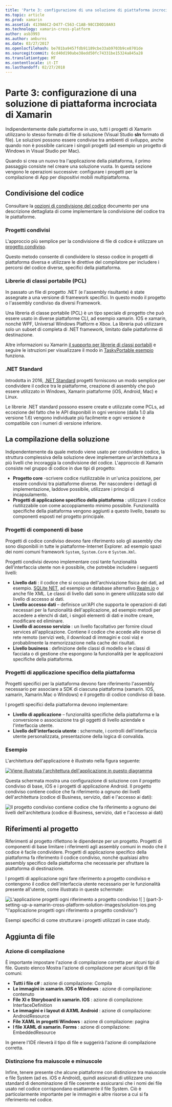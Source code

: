 ```yaml
---
title: 'Parte 3: configurazione di una soluzione di piattaforma incrociata di Xamarin'
ms.topic: article
ms.prod: xamarin
ms.assetid: 4139A6C2-D477-C563-C1AB-98CCD0D10A93
ms.technology: xamarin-cross-platform
author: asb3993
ms.author: amburns
ms.date: 03/27/2017
ms.openlocfilehash: be781ba9457fdb91189cbe33ab9703b9ce8701de
ms.sourcegitcommit: 6cd40d190abe38edd50fc74331be15324a845a28
ms.translationtype: MT
ms.contentlocale: it-IT
ms.lasthandoff: 02/27/2018
---
```

# <a name="part-3---setting-up-a-xamarin-cross-platform-solution"></a>Parte 3: configurazione di una soluzione di piattaforma incrociata di Xamarin

Indipendentemente dalle piattaforme in uso, tutti i progetti di Xamarin utilizzano lo stesso formato di file di soluzione (Visual Studio **sln** formato di file). Le soluzioni possono essere condivise tra ambienti di sviluppo, anche quando non è possibile caricare i singoli progetti (ad esempio un progetto di Windows in Visual Studio per Mac).



Quando si crea un nuovo tra l'applicazione della piattaforma, il primo passaggio consiste nel creare una soluzione vuota. In questa sezione vengono le operazioni successive: configurare i progetti per la compilazione di App per dispositivi mobili multipiattaforma.

 <a name="Sharing_Code" />


## <a name="sharing-code"></a>Condivisione del codice

Consultare la [opzioni di condivisione del codice](~/cross-platform/app-fundamentals/code-sharing.md) documento per una descrizione dettagliata di come implementare la condivisione del codice tra le piattaforme.

 <a name="Shared_Asset_Projects" />


### <a name="shared-projects"></a>Progetti condivisi

L'approccio più semplice per la condivisione di file di codice è utilizzare un [progetto condiviso](~/cross-platform/app-fundamentals/shared-projects.md).

Questo metodo consente di condividere lo stesso codice in progetti di piattaforma diversa e utilizzare le direttive del compilatore per includere i percorsi del codice diverse, specifici della piattaforma.

 <a name="Portable_Class_Libraries" />


### <a name="portable-class-libraries-pcl"></a>Librerie di classi portabile (PCL)

In passato un file di progetto .NET (e l'assembly risultante) è state assegnate a una versione di framework specifici. In questo modo il progetto o l'assembly condiviso da diversi Framework.

Una libreria di classe portabile (PCL) è un tipo speciale di progetto che può essere usato in diverse piattaforme CLI, ad esempio xamarin. IOS e xamarin, nonché WPF, Universal Windows Platform e Xbox. La libreria può utilizzare solo un subset di completa di .NET framework, limitato dalle piattaforme di destinazione.

Altre informazioni su Xamarin [il supporto per librerie di classi portabili](~/cross-platform/app-fundamentals/pcl.md) e seguire le istruzioni per visualizzare il modo in [TaskyPortable esempio](https://github.com/xamarin/mobile-samples/tree/master/TaskyPortable) funziona.


### <a name="net-standard"></a>.NET Standard

Introdotta in 2016, [.NET Standard](~/cross-platform/app-fundamentals/net-standard.md) progetti forniscono un modo semplice per condividere il codice tra le piattaforme, creazione di assembly che può essere utilizzato in Windows, Xamarin piattaforme (iOS, Android, Mac) e Linux.

Le librerie .NET standard possono essere create e utilizzate come PCLs, ad eccezione del fatto che le API disponibili in ogni versione (dalla 1.0 alla versione 1.6) vengono individuate più facilmente e ogni versione è compatibile con i numeri di versione inferiore.



 <a name="Populating_the_Solution" />


## <a name="populating-the-solution"></a>La compilazione della soluzione

Indipendentemente da quale metodo viene usato per condividere codice, la struttura complessiva della soluzione deve implementare un'architettura a più livelli che incoraggia la condivisione del codice.
L'approccio di Xamarin consiste nel gruppo di codice in due tipi di progetto:

-   **Progetto core** -scrivere codice riutilizzabile in un'unica posizione, per essere condivisi tra piattaforme diverse. Per nascondere i dettagli di implementazione, laddove possibile, utilizzare i principi di incapsulamento.
-   **Progetti di applicazione specifico della piattaforma** : utilizzare il codice riutilizzabile con come accoppiamento minimo possibile. Funzionalità specifiche della piattaforma vengono aggiunti a questo livello, basato su componenti esposti nel progetto principale.


 <a name="Core_Project" />


### <a name="core-project"></a>Progetti di componenti di base

Progetti di codice condiviso devono fare riferimento solo gli assembly che sono disponibili in tutte le piattaforme-Internet Explorer. ad esempio spazi dei nomi comuni framework `System`, `System.Core` e `System.Xml`.

Progetti condivisi devono implementare così tante funzionalità dell'interfaccia utente non è possibile, che potrebbe includere i seguenti livelli:

-   **Livello dati** : il codice che si occupa dell'archiviazione fisica dei dati, ad esempio.  [SQLite NET](https://github.com/praeclarum/sqlite-net), ad esempio un database alternativo [Realm.io](https://realm.io/products/realm-mobile-database/) o anche file XML. Le classi di livello dati sono in genere utilizzata solo dal livello di accesso ai dati.
-   **Livello accesso dati** – definisce un'API che supporta le operazioni di dati necessari per la funzionalità dell'applicazione, ad esempio metodi per accedere a elenchi di dati, i singoli elementi di dati e inoltre creare, modificare ed eliminare.
-   **Livello di accesso servizio** : un livello facoltativo per fornire cloud services all'applicazione. Contiene il codice che accede alle risorse di rete remoto (servizi web, il download di immagini e così via) e probabilmente la memorizzazione nella cache dei risultati.
-   **Livello business** : definizione delle classi di modello e le classi di facciata o di gestione che espongono la funzionalità per le applicazioni specifiche della piattaforma.


 <a name="Platform-Specific_Application_Projects" />


### <a name="platform-specific-application-projects"></a>Progetti di applicazione specifico della piattaforma

Progetti specifici per la piattaforma devono fare riferimento l'assembly necessario per associare a SDK di ciascuna piattaforma (xamarin. IOS, xamarin, Xamarin.Mac o Windows) e il progetto di codice condiviso di base.

I progetti specifici della piattaforma devono implementare:

-   **Livello di applicazione** – funzionalità specifiche della piattaforma e la conversione o associazione tra gli oggetti di livello aziendale e l'interfaccia utente.
-   **Livello dell'interfaccia utente** : schermate, i controlli dell'interfaccia utente personalizzata, presentazione della logica di convalida.


<a name="Example" />


### <a name="example"></a>Esempio

L'architettura dell'applicazione è illustrato nella figura seguente:

 [ ![](part-3-setting-up-a-xamarin-cross-platform-solution-images/conceptualarchitecture.png "Viene illustrata l'architettura dell'applicazione in questo diagramma")](part-3-setting-up-a-xamarin-cross-platform-solution-images/conceptualarchitecture.png)

Questa schermata mostra una configurazione di soluzione con il progetto condiviso di base, iOS e i progetti di applicazione Android. Il progetto condiviso contiene codice che fa riferimento a ognuno dei livelli dell'architettura (codice di Business, servizio, dati e l'accesso ai dati):

 ![](part-3-setting-up-a-xamarin-cross-platform-solution-images/core-solution-example.png "Il progetto condiviso contiene codice che fa riferimento a ognuno dei livelli dell'architettura (codice di Business, servizio, dati e l'accesso ai dati)")


 <a name="Project_References" />


## <a name="project-references"></a>Riferimenti al progetto

Riferimenti al progetto riflettono le dipendenze per un progetto. Progetti di componenti di base limitare i riferimenti agli assembly comuni in modo che il codice è facile condividere.
Progetti di applicazione specifico della piattaforma fa riferimento il codice condiviso, nonché qualsiasi altro assembly specifico della piattaforma che necessarie per sfruttare la piattaforma di destinazione.

I progetti di applicazione ogni fare riferimento a progetto condiviso e contengono il codice dell'interfaccia utente necessario per le funzionalità presente all'utente, come illustrato in queste schermate:

![](part-3-setting-up-a-xamarin-cross-platform-solution-images/solution-android.png "L'applicazione progetti ogni riferimento a progetto condiviso") ![ ] (part-3-setting-up-a-xamarin-cross-platform-solution-images/solution-ios.png "l'applicazione progetti ogni riferimento a progetto condiviso")


Esempi specifici di come strutturare i progetti utilizzati in case study.

 <a name="Adding_Files" />


## <a name="adding-files"></a>Aggiunta di file

 <a name="Build_Action" />


### <a name="build-action"></a>Azione di compilazione

È importante impostare l'azione di compilazione corretta per alcuni tipi di file. Questo elenco Mostra l'azione di compilazione per alcuni tipi di file comuni:

-  **Tutti i file c#** : azione di compilazione: Compila
-   **Le immagini in xamarin. IOS e Windows** : azione di compilazione: contenuto
-   **File XI e Storyboard in xamarin. IOS** : azione di compilazione: InterfaceDefinition
-   **Le immagini e i layout di AXML Android** : azione di compilazione: AndroidResource
-  **File XAML in progetti Windows** : azione di compilazione: pagina
-  **I file XAML di xamarin. Forms** : azione di compilazione: EmbeddedResource


In genere l'IDE rileverà il tipo di file e suggerirà l'azione di compilazione corretta.

 <a name="Case_Sensitivity" />


### <a name="case-sensitivity"></a>Distinzione fra maiuscole e minuscole

Infine, tenere presente che alcune piattaforme con distinzione tra maiuscole e file System (ad es.
iOS e Android), quindi assicurati di utilizzare uno standard di denominazione di file coerente e assicurarsi che i nomi dei file usato nel codice corrispondano esattamente il file System. Ciò è particolarmente importante per le immagini e altre risorse a cui si fa riferimento nel codice.
